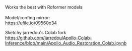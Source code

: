 Works the best with Roformer models<br><br>
Model/confing mirror:<br>
https://ufile.io/09560o34

Sketchy jarredou's Colab fork<br>
https://github.com/jarredou/Apollo-Colab-Inference/blob/main/Apollo_Audio_Restoration_Colab.ipynb

